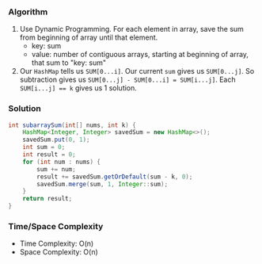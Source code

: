 ### Algorithm

1. Use Dynamic Programming. For each element in array, save the sum from beginning of array until that element.
    - key: sum
    - value: number of contiguous arrays, starting at beginning of array, that sum to "key: sum"
1. Our `HashMap` tells us `SUM[0...i]`. Our current `sum` gives us `SUM[0...j]`. So subtraction gives us `SUM[0...j] - SUM[0...i] = SUM[i...j]`. Each `SUM[i...j] == k` gives us 1 solution.

### Solution

```java
int subarraySum(int[] nums, int k) {
    HashMap<Integer, Integer> savedSum = new HashMap<>();
    savedSum.put(0, 1);
    int sum = 0;
    int result = 0;        
    for (int num : nums) {
        sum += num;
        result += savedSum.getOrDefault(sum - k, 0);
        savedSum.merge(sum, 1, Integer::sum);
    }
    return result;
}
```

### Time/Space Complexity

- Time Complexity: O(n)
- Space Complexity: O(n)

